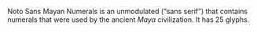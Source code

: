 Noto Sans Mayan Numerals is an unmodulated (“sans serif”) that contains numerals that were used by the ancient _Maya_ civilization. It has 25 glyphs.